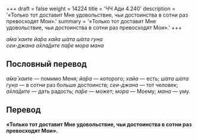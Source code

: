 +++
draft = false
weight = 14224
title = 'ЧЧ Ади 4.240'
description = '«Только тот доставит Мне удовольствие, чьи достоинства в сотни раз превосходят Мои».'
summary = '«Только тот доставит Мне удовольствие, чьи достоинства в сотни раз превосходят Мои».'
+++

_а̄ма̄ хаите йа̄ра хайа ш́ата ш́ата гун̣а  
сеи-джана а̄хла̄дите па̄ре мора мана_

## Пословный перевод

_а̄ма̄_ _хаите_ — помимо Меня; _йа̄ра_ — которого; _хайа_ — есть; _ш́ата_ _ш́ата_ _гун̣а_ — в сотни раз больше достоинств; _сеи_\-_джана_ — тот человек; _а̄хла̄дите_ — дать радость; _па̄ре_ — может; _мора_ — Моему; _мана_ — уму.

## Перевод

**«Только тот доставит Мне удовольствие, чьи достоинства в сотни раз превосходят Мои».**
